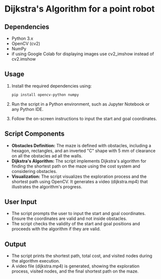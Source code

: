 # Dijkstra's Algorithm for a point robot

## Dependencies

- Python 3.x
- OpenCV (cv2)
- NumPy
- if using Google Colab for displaying images use cv2_imshow instead of cv2.imshow

## Usage

1. Install the required dependencies using:

    ```bash
    pip install opencv-python numpy
    ```

2. Run the script in a Python environment, such as Jupyter Notebook or any Python IDE.
3. Follow the on-screen instructions to input the start and goal coordinates.

## Script Components

- **Obstacles Definition:** The maze is defined with obstacles, including a hexagon, rectangles, and an inverted "C" shape with 5 mm of clearance on all the obstacles ad all the walls.
- **Dijkstra's Algorithm:** The script implements Dijkstra's algorithm for finding the shortest path on the maze using the cost system and considering obstacles.
- **Visualization:** The script visualizes the exploration process and the shortest path using OpenCV. It generates a video (dijkstra.mp4) that illustrates the algorithm's progress.

## User Input

- The script prompts the user to input the start and goal coordinates. Ensure the coordinates are valid and not inside obstacles.
- The script checks the validity of the start and goal positions and proceeds with the algorithm if they are valid.

## Output

- The script prints the shortest path, total cost, and visited nodes during the algorithm execution.
- A video file (dijkstra.mp4) is generated, showing the exploration process, visited nodes, and the final shortest path on the maze.
